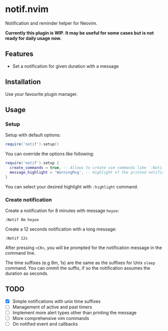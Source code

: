 # notif.nvim

Notification and reminder helper for Neovim.

**Currently this plugin is WIP. It may be useful for some cases but is not ready
for daily usage now.**

## Features

- Set a notification for given duration with a message

## Installation

Use your favourite plugin manager.

## Usage

### Setup

Setup with default options:

```lua
require('notif').setup()
```

You can override the options like following:

```lua
require('notif').setup {
  create_commands = true, -- Allows to create vim commands like `:Notif`
  message_highlight = 'WarningMsg', -- Highlight of the printed notification message
}
```

You can select your desired highlight with `:highlight` command.

### Create notification

Create a notification for 8 minutes with message `heyoo`:

```viml
:Notif 8m heyoo
```

Create a 12 seconds notification with a long message:

```viml
:Notif 12s
```

After pressing `<CR>`, you will be prompted for the notification message in the
command line.

The time suffixes (e.g 8m, 1s) are the same as the suffixes for Unix `sleep`
command. You can ommit the suffix, if so the notification assumes the duration
as seconds.


## TODO

- [X] Simple notifications with unix time suffixes
- [ ] Management of active and past timers
- [ ] Implement more alert types other than printing the message
- [ ] More comprehensive vim commands
- [ ] On notified event and callbacks
